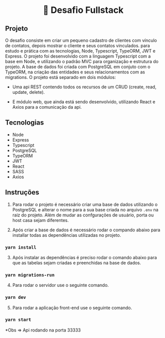 ﻿<h1 align="center">
   🧠 Desafio Fullstack
</h1>

## Projeto

O desafio consiste em criar um pequeno cadastro de clientes com vínculo de contatos, depois mostrar o cliente e seus contatos vinculados. para estudo e prática com as tecnologias, Node, Typescript, TypeORM, JWT e Express. O projeto foi desenvolvido com a linguagem Typescript com a base em Node, e utilizando o padrão MVC para organização e estrutura do projeto. A base de dados foi criada com PostgreSQL em conjuto com o TypeORM, na criação das entidades e seus relacionamentos com as migrations. O projeto está separado em dois módulos:

- Uma api REST contendo todos os recursos de um CRUD (create, read, update, delete).

- E módulo web, que ainda está sendo desenvolvido, utilizando React e Axios para a comunicação da api.

## Tecnologias

- Node
- Express
- Typescript
- PostgreSQL
- TypeORM
- JWT
- React
- SASS
- Axios


## Instruções

1. Para rodar o projeto é necessário criar uma base de dados utilizando o PostgreSQL e alterar o nome para a sua base criada no arquivo `.env` na raiz do projeto. Além de mudar as confgurações de usuário, porta ou host casa sejam diferentes.

2. Após criar a base de dados é necessário rodar o compando abaixo para installar todas as dependências utilizadas no projeto.
### `yarn install`

3. Após instalar as dependências é preciso rodar o comando abaixo para que as tabelas sejam criadas e preenchidas na base de dados.
### `yarn migrations-run`

4. Para rodar o servidor use o seguinte comando.
### `yarn dev`

5. Para rodar a aplicação front-end use o seguinte comando.
### `yarn start`


*Obs => Api rodando na porta 33333 